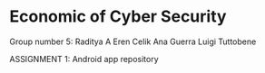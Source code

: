 # Economic of Cyber Security

Group number 5:
Raditya A
Eren Celik
Ana Guerra
Luigi Tuttobene

ASSIGNMENT 1: Android app repository
